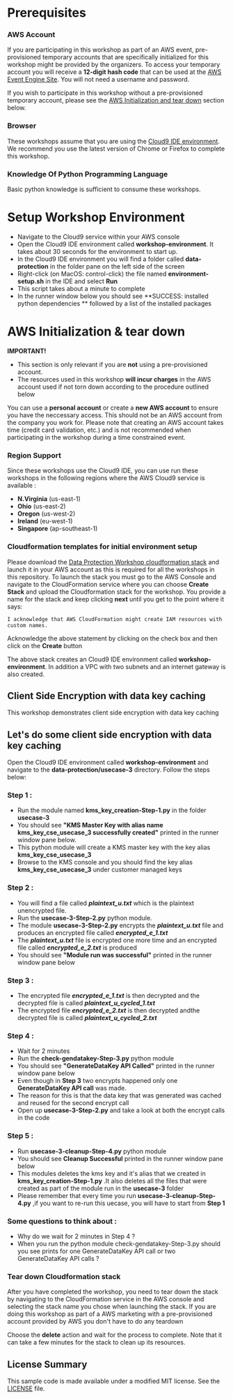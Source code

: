 # Prerequisites

### AWS Account

If you are participating in this workshop as part of an AWS event, pre-provisioned temporary accounts that are specifically initialized for this workshop might be provided by the organizers. To access your temporary account you will receive a **12-digit hash code** that can be used at the [AWS Event Engine Site](https://dashboard.eventengine.run). You will not need a username and password.

If you wish to participate in this workshop without a pre-provisioned temporary account, please see the [AWS Initialization and tear down](#aws-initialization-tear-down) section below.

### Browser

These workshops assume that you are using the [Cloud9 IDE environment](https://aws.amazon.com/cloud9/). We recommend you use the latest version of Chrome or Firefox to complete this workshop. 

### Knowledge Of Python Programming Language

Basic python knowledge is sufficient to consume these workshops.

# Setup Workshop Environment

* Navigate to the Cloud9 service within your AWS console
* Open the Cloud9 IDE environment called **workshop-environment**. It takes about 30 seconds for the environment to start up.
* In the Cloud9 IDE environment you will find a folder called **data-protection** in the folder pane on the left side of the screen
* Right-click (on MacOS: control-click) the file named **environment-setup.sh**  in the IDE and select **Run**
* This script takes about a minute to complete
* In the runner window below you should see **SUCCESS: installed python dependencies ** followed by a list of the installed packages

# AWS Initialization & tear down

**IMPORTANT!** 
* This section is only relevant if you are **not** using a pre-provisioned account. 
* The resources used in this workshop **will incur charges** in the AWS account used if not torn down according to the procedure outlined below

You can use a **personal account** or create a **new AWS account** to ensure you have the neccessary access. This should not be an AWS account from the company you work for. Please note that creating an AWS account takes time (credit card validation, etc.) and is not recommended when participating in the workshop during a time constrained event.

### Region Support

Since these workshops use the Cloud9 IDE, you can use run these workshops in the following regions where the AWS Cloud9 
service is available : 
* **N.Virginia** (us-east-1)
* **Ohio** (us-east-2)
* **Oregon** (us-west-2)
* **Ireland** (eu-west-1)
* **Singapore** (ap-southeast-1)

### Cloudformation templates for initial environment setup

Please download the [Data Protection Workshop cloudformation stack](cf-templates/template-workshops-setup.yaml) and launch it in your AWS account as this is required for all the workshops in this repository. To launch the stack you must go to the AWS Console and navigate to the CloudFormation service where you can choose **Create Stack** and upload the Cloudformation stack for the workshop. You provide a name for the stack and keep clicking **next** until you get to the point where it says:

```
I acknowledge that AWS CloudFormation might create IAM resources with custom names.
```

Acknowledge the above statement by clicking on the check box and then click on the **Create** button

The above stack creates an Cloud9 IDE environment called **workshop-environment**. 
In addition a VPC with two subnets and an internet gateway is also created.

## Client Side Encryption with data key caching

This workshop demonstrates client side encryption with data key caching 

## Let's do some client side encryption with data key caching 

Open the Cloud9 IDE environment called **workshop-environment** and navigate to the **data-protection/usecase-3** directory.
Follow the steps below:

### Step 1 :

* Run the module named **kms_key_creation-Step-1.py** in the folder **usecase-3**
* You should see **"KMS Master Key with alias name kms_key_cse_usecase_3 successfully created"** printed
  in the runner window pane below.
* This python module will create a KMS master key with the key alias **kms_key_cse_usecase_3** 
* Browse to the KMS console and you should find the key alias **kms_key_cse_usecase_3** under 
  customer managed keys

### Step 2 :

* You will find a file called ***plaintext_u.txt*** which is the plaintext unencrypted file.
* Run the **usecase-3-Step-2.py** python module.
* The module **usecase-3-Step-2.py** encrypts the ***plaintext_u.txt*** file and produces an encrypted file
  called ***encrypted_e_1.txt***
* The ***plaintext_u.txt*** file is encrypted one more time and an encrypted file called 
  ***encrypted_e_2.txt*** is produced
* You should see **"Module run was successful"** printed in the runner window pane below

### Step 3 :

* The encrypted file ***encrypted_e_1.txt*** is then decrypted and the decrypted file 
  is called ***plaintext_u_cycled_1.txt***
* The encrypted file ***encrypted_e_2.txt*** is then decrypted andthe decrypted file 
  is called ***plaintext_u_cycled_2.txt***

### Step 4 :

* Wait for 2 minutes 
* Run the **check-gendatakey-Step-3.py** python module
* You should see **"GenerateDataKey API Called"** printed in the runner window pane below
* Even though in **Step 3** two encrypts happened only one **GenerateDataKey API call** was made.
* The reason for this is that the data key that was generated was cached and reused for the second encrypt call 
* Open up **usecase-3-Step-2.py** and take a look at both the encrypt calls in the code 

### Step 5 :

* Run **usecase-3-cleanup-Step-4.py** python module 
* You should see **Cleanup Successful** printed in the runner window pane below
* This modules deletes the kms key and it's alias that we created in **kms_key_creation-Step-1.py**
  .It also deletes all the files that were created as part of the module run in the **usecase-3** folder
* Please remember that every time you run **usecase-3-cleanup-Step-4.py** ,if you want to re-run this uecase,
  you will have to start from **Step 1**

### Some questions to think about :

* Why do we wait for 2 minutes in Step 4 ?
* When you run the python module check-gendatakey-Step-3.py should you see prints for one 
  GenerateDataKey API call or two GenerateDataKey API calls ?

### Tear down Cloudformation stack

After you have completed the workshop, you need to tear down the stack by navigating to the CloudFormation service in the AWS console and selecting the stack name you chose when launching the stack. If you are doing this workshop as
part of a AWS marketing with a pre-provisioned account provided by AWS you don't have to do any teardown

Choose the **delete** action and wait for the process to complete. Note that it can take a few minutes for the stack to clean up its resources.

## License Summary

This sample code is made available under a modified MIT license. See the [LICENSE](LICENSE) file.